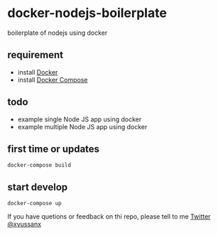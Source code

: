 # docker-nodejs-boilerplate
boilerplate of nodejs using docker

## requirement
- install [Docker](https://docs.docker.com/engine/installation/)
- install [Docker Compose](https://docs.docker.com/compose/install/)

## todo
- example single Node JS app using docker
- example multiple Node JS app using docker

## first time or updates
```
docker-compose build
```

## start develop
```
docker-compose up
```

If you have quetions or feedback on thi repo, please tell to me [Twitter @xyussanx](https://twitter.com/xyussanx)

